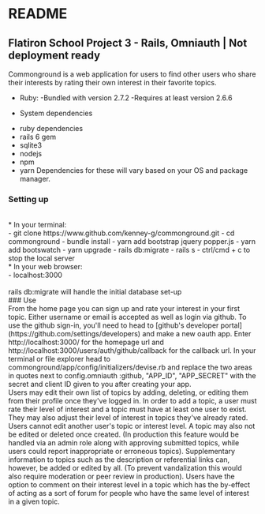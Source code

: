 # README

## Flatiron School Project 3 - Rails, Omniauth | Not deployment ready

Commonground is a web application for users to find other users who share their interests by rating their own interest in their favorite topics.

* Ruby:
    -Bundled with version 2.7.2
    -Requires at least version 2.6.6

* System dependencies
 - ruby dependencies
 - rails 6 gem
 - sqlite3
 - nodejs
 - npm
 - yarn
   Dependencies for these will vary based on your OS and package manager.

### Setting up

<br> 
* In your terminal:
<br> 
    - git clone https://www.github.com/kenney-g/commonground.git
    - cd commonground
    - bundle install
    - yarn add bootstrap jquery popper.js
    - yarn add bootswatch
    - yarn upgrade
    - rails db:migrate
    - rails s
    - ctrl/cmd + c to stop the local server
    <br> 
* In your web browser:
<br> 
    - localhost:3000
    <br> 
<br> 
    rails db:migrate will handle the initial database set-up
<br> 
### Use
<br> 
From the home page you can sign up and rate your interest in your first topic. Either username or email is accepted as well as login via github. To use the github sign-in, you'll need to head to [github's developer portal](https://github.com/settings/developers) and make a new oauth app. Enter http://localhost:3000/ for the homepage url and http://localhost:3000/users/auth/github/callback for the callback url. In your terminal or file explorer head to commonground/app/config/initializers/devise.rb and replace the two areas in quotes next to config.omniauth :github, "APP_ID", "APP_SECRET" with the secret and client ID given to you after creating your app.
<br>
Users may edit their own list of topics by adding, deleting, or editing them from their profile once they've logged in. In order to add a topic, a user must rate their level of interest and a topic must have at least one user to exist. They may also adjust their level of interest in topics they've already rated. Users cannot edit another user's topic or interest level. A topic may also not be edited or deleted once created. (In production this feature would be handled via an admin role along with approving submitted topics, while users could report inappropriate or erroneous topics). Supplementary information to topics such as the description or referential links can, however, be added or edited by all. (To prevent vandalization this would also require moderation or peer review in production). Users have the option to comment on their interest level in a topic which has the by-effect of acting as a sort of forum for people who have the same level of interest in a given topic.
